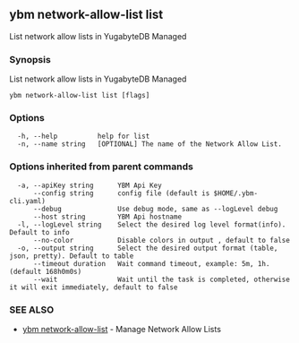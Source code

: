 ## ybm network-allow-list list

List network allow lists in YugabyteDB Managed

### Synopsis

List network allow lists in YugabyteDB Managed

```
ybm network-allow-list list [flags]
```

### Options

```
  -h, --help          help for list
  -n, --name string   [OPTIONAL] The name of the Network Allow List.
```

### Options inherited from parent commands

```
  -a, --apiKey string      YBM Api Key
      --config string      config file (default is $HOME/.ybm-cli.yaml)
      --debug              Use debug mode, same as --logLevel debug
      --host string        YBM Api hostname
  -l, --logLevel string    Select the desired log level format(info). Default to info
      --no-color           Disable colors in output , default to false
  -o, --output string      Select the desired output format (table, json, pretty). Default to table
      --timeout duration   Wait command timeout, example: 5m, 1h. (default 168h0m0s)
      --wait               Wait until the task is completed, otherwise it will exit immediately, default to false
```

### SEE ALSO

* [ybm network-allow-list](ybm_network-allow-list.md)	 - Manage Network Allow Lists


